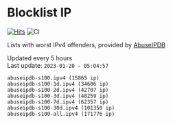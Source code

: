 # Blocklist IP

[![Hits](https://hits.seeyoufarm.com/api/count/incr/badge.svg?url=https%3A%2F%2Fgithub.com%2Fborestad%2Fblocklist-ip%2F&count_bg=%2379C83D&title_bg=%23555555&icon=&icon_color=%23E7E7E7&title=hits&edge_flat=false)](https://hits.seeyoufarm.com)  ![CI](https://img.shields.io/github/workflow/status/borestad/blocklist-ip/CI?style=flat-square)

Lists with worst IPv4 offenders, provided by [AbuseIPDB](https://www.abuseipdb.com/)

<!-- FOOTER-PLACEHOLDER -->
Updated every 5 hours<br>
Last update: `2023-01-20 - 05:04:57`
```
abuseipdb-s100.ipv4 (15865 ip)
abuseipdb-s100-1d.ipv4 (34606 ip)
abuseipdb-s100-2d.ipv4 (42707 ip)
abuseipdb-s100-3d.ipv4 (48259 ip)
abuseipdb-s100-7d.ipv4 (62357 ip)
abuseipdb-s100-30d.ipv4 (101350 ip)
abuseipdb-s100-all.ipv4 (171776 ip)
```
